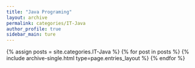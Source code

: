 ```yaml
---
title: "Java Programing"
layout: archive
permalink: categories/IT-Java
author_profile: true
sidebar_main: ture
---
```

{% assign posts = site.categories.IT-Java %}
{% for post in posts %} {% include archive-single.html type=page.entries_layout %} {% endfor %}
